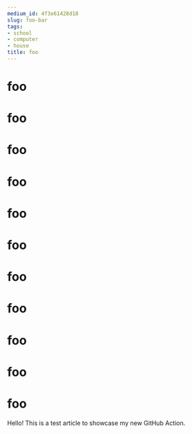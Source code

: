 ```yaml
---
medium_id: 4f3e61428d18
slug: foo-bar
tags:
- school
- computer
- house
title: foo
---
```


# foo
# foo
# foo
# foo
# foo
# foo
# foo
# foo
# foo
# foo
# foo
Hello! This is a test article to showcase my new GitHub Action.